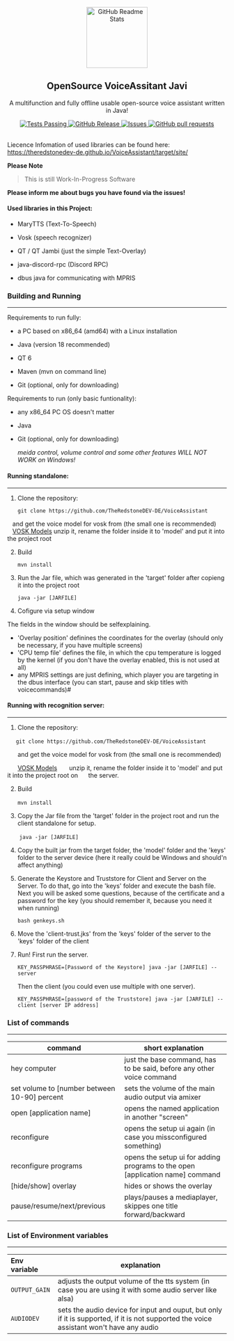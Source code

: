 

<p align="center">
 <img width="140px" src="https://github.com/TheRedstoneDEV-DE/VoiceAssistant/blob/main/javi-low-resolution-logo-color-on-transparent-background.png" align="center" alt="GitHub Readme Stats" />
 <h2 align="center">OpenSource VoiceAssitant Javi</h2>
 <p align="center">A multifunction and fully offline usable open-source voice assistant written in Java!</p>
</p>
  <p align="center">
    <a href="https://github.com/theredstonedev-de/voiceassistant/actions">
      <img alt="Tests Passing" src="https://github.com/anuraghazra/github-readme-stats/workflows/Test/badge.svg" />
    </a>
    <a href="https://github.com/TheRedstoneDEV-DE/VoiceAssistant/releases">
      <img alt="GitHub Release" src="https://img.shields.io/github/release/theredstonedev-de/voiceassistant" />
    </a>
    <a href="https://github.com/TheRedstoneDEV-DE/VoiceAssistant/issues">
      <img alt="Issues" src="https://img.shields.io/github/issues/theredstonedev-de/voiceassistant?color=0088ff" />
    </a>
    <a href="https://github.com/TheRedstoneDEV-DE/VoiceAssistant/pulls">
      <img alt="GitHub pull requests" src="https://img.shields.io/github/issues-pr/theredstonedev-de/voiceassistant?color=0088ff" />
    </a>
    <br />
    <br />
  </p>

Liecence Infomation of used libraries can be found here: https://theredstonedev-de.github.io/VoiceAssistant/target/site/

**Please Note**
>This is still Work-In-Progress Software


**Please inform me about bugs you have found via the issues!**

#### Used libraries in this Project:

- MaryTTS (Text-To-Speech)

- Vosk (speech recognizer)

- QT / QT Jambi (just the simple Text-Overlay)

- java-discord-rpc (Discord RPC)

- dbus java for communicating with MPRIS

### Building and Running

---

Requirements to run fully:

- a PC based on x86_64 (amd64) with a Linux installation

- Java (version 18 recommended)

- QT 6

- Maven (mvn on command line)

- Git (optional, only for downloading)

Requirements to run (only basic funtionality):

- any x86_64 PC OS doesn't matter

- Java

- Git (optional, only for downloading)
  
  *meida control, volume control and some other features WILL NOT WORK on Windows!*

#### Running standalone:

 ---

1. Clone the repository:

   `git clone https://github.com/TheRedstoneDEV-DE/VoiceAssistant` 

   and get the voice model for vosk from (the small one is recommended)
   [VOSK Models](https://alphacephei.com/vosk/models)
   unzip it, rename the folder inside it to 'model' and put it into the project root

2. Build

   `mvn install`

3. Run the Jar file, which was generated in the 'target' folder after copieng it into the project root

   `java -jar [JARFILE]`

4. Cofigure via setup window

The fields in the window should be selfexplaining.

- 'Overlay position' definines the coordinates for the overlay (should only be necessary, if you have multiple screens)
- 'CPU temp file' defines the file, in which the cpu temperature is logged by the kernel (if you don't have the overlay enabled, this is not used at all)
- any MPRIS settings are just defining, which player you are targeting in the dbus interface (you can start, pause and skip titles with voicecommands)#

#### Running with recognition server:

---

1. Clone the repository:

     `git clone https://github.com/TheRedstoneDEV-DE/VoiceAssistant`

      and get the voice model for vosk from (the small one is recommended)

      [VOSK Models](https://alphacephei.com/vosk/models)
      unzip it, rename the folder inside it to 'model' and put it into the project root on          the server.

2. Build

      `mvn install`

3. Copy the Jar file from the 'target' folder in the project root and run the client standalone for setup.

       `java -jar [JARFILE]`

4. Copy the built jar from the target folder, the 'model' folder and the 'keys' folder to the server device (here it really could be Windows and should'n affect anything)

5. Generate the Keystore and Truststore for Client and Server on the Server.
   To do that, go into the 'keys' folder and execute the bash file. Next you will be asked some questions, because of the certificate and a password for the key (you should remember it, because you need it when running)
   
   `bash genkeys.sh`

6. Move the 'client-trust.jks' from the 'keys' folder of the server to the 'keys' folder of the client

7. Run!
   First run the server.
   
   `KEY_PASSPHRASE=[Password of the Keystore] java -jar [JARFILE] --server`
   
   Then the client (you could even use multiple with one server).
   
   `KEY_PASSPHRASE=[password of the Truststore] java -jar [JARFILE] --client [server IP address]` 

### List of commands

---

| command                                      | short explanation                                                             |
| -------------------------------------------- | ----------------------------------------------------------------------------- |
| hey computer                                 | just the base command, has to be said, before any other voice command         |
| set volume to [number between 10-90] percent | sets the volume of the main audio output via amixer                           |
| open [application name]                      | opens the named application in another "screen"                               |
| reconfigure                                  | opens the setup ui again (in case you missconfigured something)               |
| reconfigure programs                         | opens the setup ui for adding programs to the open [application name] command |
| [hide/show] overlay                          | hides or shows the overlay                                                    |
| pause/resume/next/previous                   | plays/pauses a mediaplayer, skippes one title forward/backward                |

### List of Environment variables

---

| Env variable  | explanation                                                                                                                             |
|:------------- | --------------------------------------------------------------------------------------------------------------------------------------- |
| `OUTPUT_GAIN` | adjusts the output volume of the tts system (in case you are using it with some audio server like alsa)                                 |
| `AUDIODEV`    | sets the audio device for input and ouput, but only if it is supported, if it is not supported the voice assistant won't have any audio |

